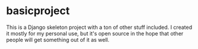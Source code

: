 basicproject
============

This is a Django skeleton project with a ton of other stuff included. I created
it mostly for my personal use, but it's open source in the hope that
other people will get something out of it as well.
